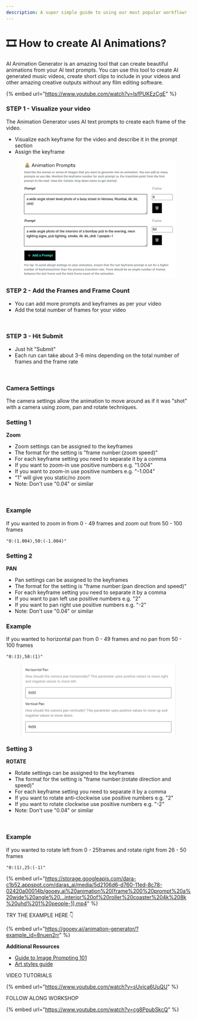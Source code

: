 ```yaml
---
description: A super simple guide to using our most popular workflow!
---
```


# 🎞️ How to create AI Animations?

AI Animation Generator is an amazing tool that can create beautiful animations from your AI text prompts. You can use this tool to create AI generated music videos, create short clips to include in your videos and other amazing creative outputs without any film editing software.

{% embed url="https://www.youtube.com/watch?v=IsfPUKEzCgE" %}

### STEP 1 - **Visualize your video**

The Animation Generator uses AI text prompts to create each frame of  the video.

* Visualize each keyframe for the video and describe it in the prompt section\
  &#x20;
* Assign the keyframe

<figure><img src="../.gitbook/assets/image (12).png" alt=""><figcaption></figcaption></figure>

### STEP 2 - **Add the Frames and Frame Count**

* You can add more prompts and keyframes as per your video\
  &#x20;
* Add the total number of frames for your video

<figure><img src="https://static.wixstatic.com/media/15a5ef_1c1d90cb678d47be989639ff21cf5710~mv2.png/v1/crop/x_0,y_10,w_485,h_208/fill/w_438,h_188,al_c,q_85,usm_0.66_1.00_0.01,enc_auto/Screenshot%202023-06-19%20132555.png" alt=""><figcaption></figcaption></figure>

### STEP 3 - **Hit Submit**

* Just hit "Submit" \
  &#x20;
* Each run can take about 3-6 mins depending on the total number of frames and the frame rate

<figure><img src="https://static.wixstatic.com/media/15a5ef_40d68c70569d4d449dcff9ac9b348dbf~mv2.png/v1/crop/x_355,y_0,w_310,h_193/fill/w_402,h_250,al_c,lg_1,q_85,enc_auto/Screenshot%202023-06-19%20132643.png" alt=""><figcaption></figcaption></figure>

### **Camera Settings**

The camera settings allow the animation to move around as if it was "shot" with a camera using zoom, pan and rotate techniques.

### Setting 1

**Zoom**&#x20;

* Zoom settings can be assigned to the keyframes
* The format for the setting is "frame number:(zoom speed)"&#x20;
* For each keyframe setting you need to separate it by a comma&#x20;
* If you want to zoom-in use positive numbers e.g. "1.004"
* If you want to zoom-in use positive numbers e.g. "-1.004"
* "1" will give you static/no zoom
* Note: Don't use "0.04" or similar

<figure><img src="https://static.wixstatic.com/media/15a5ef_0808dc49c582452fa38f252feb9a942a~mv2.png/v1/crop/x_31,y_0,w_756,h_426/fill/w_441,h_249,al_c,q_85,usm_0.66_1.00_0.01,enc_auto/Screenshot%202023-06-19%20132741.png" alt=""><figcaption></figcaption></figure>

### Example

If you wanted to zoom in from 0 - 49 frames and zoom out from 50 - 100 frames&#x20;

```
"0:(1.004),50:(-1.004)"
```

### Setting 2

**PAN**

* Pan settings can be assigned to the keyframes
* The format for the setting is "frame number:(pan direction and speed)"&#x20;
* For each keyframe setting you need to separate it by a comma&#x20;
* If you want to pan left use positive numbers e.g. "2"
* If you want to pan right use positive numbers e.g. "-2"
* Note: Don't use "0.04" or similar

### Example

If you wanted to horizontal pan from 0 - 49 frames and no pan from 50 - 100 frames&#x20;

```
"0:(3),50:(1)"
```

<figure><img src="../.gitbook/assets/image (13).png" alt=""><figcaption></figcaption></figure>

### Setting 3

**ROTATE**

* Rotate settings can be assigned to the keyframes
* The format for the setting is "frame number:(rotate direction and speed)"&#x20;
* For each keyframe setting you need to separate it by a comma&#x20;
* If you want to rotate anti-clockwise use positive numbers e.g. "2"
* If you want to rotate clockwise use positive numbers e.g. "-2"
* Note: Don't use "0.04" or similar

<figure><img src="https://static.wixstatic.com/media/15a5ef_a106b16dd386468a9f0d808d6ca99355~mv2.png/v1/fill/w_507,h_362,al_c,q_85,usm_0.66_1.00_0.01,enc_auto/Screenshot%202023-06-19%20133154.png" alt=""><figcaption></figcaption></figure>

### Example

If you wanted to rotate left from 0 - 25frames and rotate right from 26 - 50 frames&#x20;

```
"0:(1),25:(-1)"
```

{% embed url="https://storage.googleapis.com/dara-c1b52.appspot.com/daras_ai/media/5d2106d6-d760-11ed-8c78-02420a00014b/gooey.ai%20animation%20[frame%200%20prompt%20a%20wide%20angle%20...interior%20of%20roller%20coaster%204k%208k%20uhd%201%20people-1].mp4" %}

TRY THE EXAMPLE HERE 👇

{% embed url="https://gooey.ai/animation-generator/?example_id=8nuen2rr" %}

**Additional Resources**

* [Guide to Image Prompting 101](https://docs.google.com/presentation/d/1RaoMP0l7FnBZovDAR42zVmrUND9W5DW6eWet-pi6kiE/edit?usp=sharing)
* [Art styles guide](https://supagruen.github.io/StableDiffusion-CheatSheet/)

VIDEO TUTORIALS

{% embed url="https://www.youtube.com/watch?v=sUvica6UuQU" %}

FOLLOW ALONG WORKSHOP

{% embed url="https://www.youtube.com/watch?v=cg8PpubSkcQ" %}
